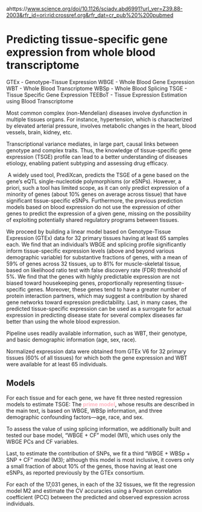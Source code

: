 ahttps://www.science.org/doi/10.1126/sciadv.abd6991?url_ver=Z39.88-2003&rfr_id=ori:rid:crossref.org&rfr_dat=cr_pub%20%200pubmed

# Predicting tissue-specific gene expression from whole blood transcriptome

GTEx - Genotype-Tissue Expression
WBGE - Whole Blood Gene Expression
WBT - Whole Blood Transcriptome
WBSp - Whole Blood Splicing
TSGE - Tissue Specific Gene Expression
TEEBoT - Tissue Expression Estimation using Blood Transcriptome

Most common complex (non-Mendelian) diseases involve dysfunction in multiple tissues organs. For instance, hypertension, which is characterized by elevated arterial pressure, involves metabolic changes in the heart, blood vessels, brain, kidney, etc.

Transcriptional variance mediates, in large part, causal links between genotype and complex traits. Thus, the knowledge of tissue-specific gene expression (TSGE) profile can lead to a better understanding of diseases etiology, enabling patient subtyping and assessing drug efficacy.

 A widely used tool, PrediXcan, predicts the TSGE of a gene based on the gene’s eQTL single-nucleotide polymorphisms (or eSNPs). However, a priori, such a tool has limited scope, as it can only predict expression of a minority of genes (about 10% genes on average across tissue) that have significant tissue-specific eSNPs. Furthermore, the previous prediction models based on blood expression do not use the expression of other genes to predict the expression of a given gene, missing on the possibility of exploiting potentially shared regulatory programs between tissues.

We proceed by building a linear model based on Genotype-Tissue Expression (GTEx) data for 32 primary tissues having at least 65 samples each. We find that an individual’s WBGE and splicing profile significantly inform tissue-specific expression levels (above and beyond various demographic variable) for substantive fractions of genes, with a mean of 59% of genes across 32 tissues, up to 81% for muscle-skeletal tissue, based on likelihood ratio test with false discovery rate (FDR) threshold of 5%. We find that the genes with highly predictable expression are not biased toward housekeeping genes, proportionally representing tissue-specific genes. Moreover, these genes tend to have a greater number of protein interaction partners, which may suggest a contribution by shared gene networks toward expression predictability. Last, in many cases, the predicted tissue-specific expression can be used as a surrogate for actual expression in predicting disease state for several complex diseases far better than using the whole blood expression.

Pipeline uses readily available information, such as WBT, their genotype, and basic demographic information (age, sex, race).

Normalized expression data were obtained from GTEx V6 for 32 primary tissues (60% of all tissues) for which both the gene expression and WBT were available for at least 65 individuals.


## Models
For each tissue and for each gene, we have fit three nested regression models to estimate TSGE: The <strong style="color:lightpink">prime model</strong>, whose results are described in the main text, is based on WBGE, WBSp information, and three demographic confounding factors—age, race, and sex.

To assess the value of using splicing information, we additionally built and tested our base model, “WBGE + CF” model (M1), which uses only the WBGE PCs and CF variables.

Last, to estimate the contribution of SNPs, we fit a third “WBGE + WBSp + SNP + CF” model (M3); although this model is most inclusive, it covers only a small fraction of about 10% of the genes, those having at least one eSNPs, as reported previously by the GTEx consortium.


For each of the 17,031 genes, in each of the 32 tissues, we fit the regression model M2 and estimate the CV accuracies using a Pearson correlation coefficient (PCC) between the predicted and observed expression across individuals.